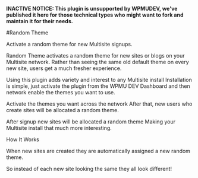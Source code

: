 **INACTIVE NOTICE: This plugin is unsupported by WPMUDEV, we've published it here for those technical types who might want to fork and maintain it for their needs.**

#Random Theme

Activate a random theme for new Multisite signups.

Random Theme activates a random theme for new sites or blogs on your Multisite network.
Rather than seeing the same old default theme on every new site, users get a much fresher experience.

Using this plugin adds variety and interest to any Multisite install
Installation is simple, just activate the plugin from the WPMU DEV Dashboard and then network enable the themes you want to use.

Activate the themes you want across the network
After that, new users who create sites will be allocated a random theme.

After signup new sites will be allocated a random theme
Making your Multisite install that much more interesting.

How It Works

When new sites are created they are automatically assigned a new random theme.

So instead of each new site looking the same they all look different!

